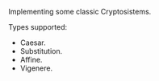 Implementing some classic Cryptosistems.

Types supported:
- Caesar.
- Substitution.
- Affine.
- Vigenere.
